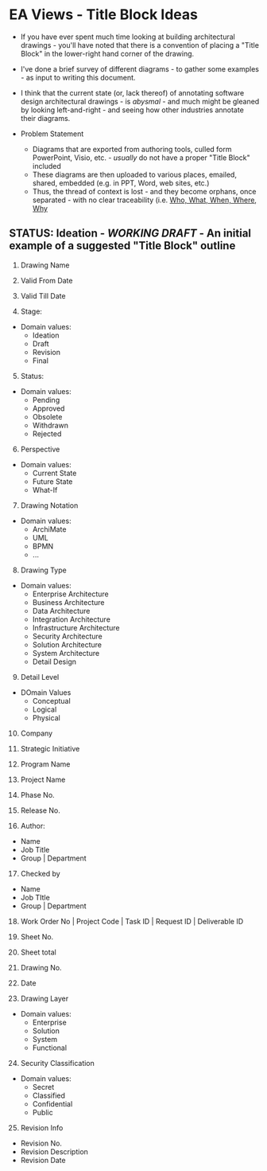 
# EA Views - Title Block Ideas

- If you have ever spent much time looking at building architectural drawings - you'll have noted that there is a convention of placing a "Title Block" in the lower-right hand corner of the drawing. 
- I've done a brief survey of different diagrams - to gather some examples - as input to writing this document. 
- I think that the current state (or, lack thereof) of annotating software design architectural drawings - is *abysmal* - and much might be gleaned by looking left-and-right - and seeing how other industries annotate their diagrams. 
  
- Problem Statement
  + Diagrams that are exported from authoring tools, culled form PowerPoint, Visio, etc.  - *usually* do not have a proper "Title Block" included
  + These diagrams are then uploaded to various places, emailed, shared, embedded (e.g. in PPT, Word, web sites, etc.)
  + Thus, the thread of context is lost - and they become orphans, once separated - with no clear traceability (i.e.  [Who, What, When, Where, Why](https://en.wikipedia.org/wiki/Five_Ws)

## STATUS: Ideation - *WORKING DRAFT* - An initial example of a suggested "Title Block" outline
1. Drawing Name

2. Valid From Date
3. Valid Till Date

4. Stage:
- Domain values:
  + Ideation
  + Draft
  + Revision
  + Final

5. Status:
- Domain values:
  + Pending
  + Approved
  + Obsolete
  + Withdrawn
  + Rejected

6. Perspective
- Domain values:
  + Current State
  + Future State
  + What-If

7. Drawing Notation
- Domain values:
  + ArchiMate
  + UML
  + BPMN
  + ...

8. Drawing Type
- Domain values:
  + Enterprise Architecture
  + Business Architecture 
  + Data Architecture 
  + Integration Architecture
  + Infrastructure Architecture
  + Security Architecture
  + Solution Architecture
  + System Architecture
  + Detail Design

9. Detail Level
- DOmain Values
  + Conceptual
  + Logical
  + Physical

10. Company

11. Strategic Initiative

12. Program Name

13. Project Name

14. Phase No.

15. Release No.

16.  Author:
- Name
- Job Title
- Group | Department

17. Checked by
- Name
- Job TItle
-  Group | Department

18. Work Order No | Project Code | Task ID | Request ID | Deliverable ID

19. Sheet No.

20. Sheet total

21. Drawing No.

22. Date

23. Drawing Layer
- Domain values:
  + Enterprise 
  + Solution
  + System
  + Functional

24. Security Classification
- Domain values:
  + Secret
  + Classified
  + Confidential
  + Public

25. Revision Info
- Revision No.
- Revision Description
- Revision Date

